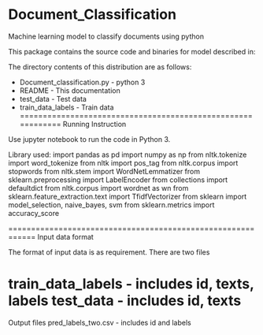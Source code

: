 # Document_Classification
Machine learning model to classify documents using python


This package contains the  source code and binaries for 
model described in:

The directory contents of this distribution are as follows:

* Document_classification.py        - python 3
* README          		          - This documentation
* test_data   			          - Test data
* train_data_labels		          - Train data
============================================================
Running Instruction

Use jupyter notebook to run the code in Python 3.

Library used: 
import pandas as pd
import numpy as np
from nltk.tokenize import word_tokenize
from nltk import pos_tag
from nltk.corpus import stopwords
from nltk.stem import WordNetLemmatizer
from sklearn.preprocessing import LabelEncoder
from collections import defaultdict
from nltk.corpus import wordnet as wn
from sklearn.feature_extraction.text import TfidfVectorizer
from sklearn import model_selection, naive_bayes, svm
from sklearn.metrics import accuracy_score

============================================================
Input data format

The format of input data is as requirement. There are two files

train_data_labels          - includes id, texts, labels
test_data                 - includes id, texts
============================================================
Output files
pred_labels_two.csv            - includes id and labels
